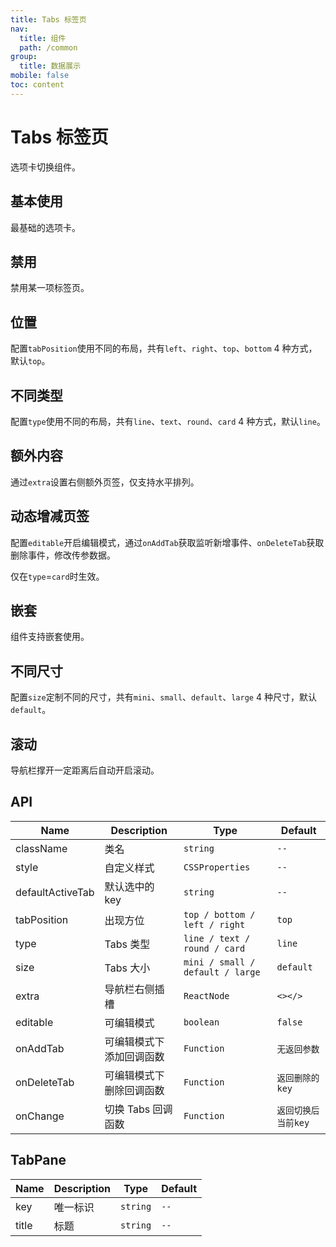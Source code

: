 ```yaml
---
title: Tabs 标签页
nav:
  title: 组件
  path: /common
group:
  title: 数据展示
mobile: false
toc: content
---
```


# Tabs 标签页

选项卡切换组件。

## 基本使用

最基础的选项卡。

<code src="./demos/index1.tsx"></code>

## 禁用

禁用某一项标签页。

<code src="./demos/index6.tsx"></code>

## 位置

配置`tabPosition`使用不同的布局，共有`left`、`right`、`top`、`bottom` 4 种方式，默认`top`。

<code src="./demos/index2.tsx"></code>

## 不同类型

配置`type`使用不同的布局，共有`line`、`text`、`round`、`card` 4 种方式，默认`line`。

<code src="./demos/index3.tsx"></code>

## 额外内容

通过`extra`设置右侧额外页签，仅支持水平排列。

<code src="./demos/index4.tsx"></code>

## 动态增减页签

配置`editable`开启编辑模式，通过`onAddTab`获取监听新增事件、`onDeleteTab`获取删除事件，修改传参数据。

仅在`type`=`card`时生效。

<code src="./demos/index5.tsx"></code>

## 嵌套

组件支持嵌套使用。

<code src="./demos/index7.tsx"></code>

## 不同尺寸

配置`size`定制不同的尺寸，共有`mini`、`small`、`default`、`large` 4 种尺寸，默认`default`。

<code src="./demos/index8.tsx"></code>

## 滚动

导航栏撑开一定距离后自动开启滚动。

<code src="./demos/index9.tsx"></code>

## API

| Name             | Description              | Type                             | Default             |
| ---------------- | ------------------------ | -------------------------------- | ------------------- |
| className        | 类名                     | `string`                         | `--`                |
| style            | 自定义样式               | `CSSProperties`                  | `--`                |
| defaultActiveTab | 默认选中的 key           | `string`                         | `--`                |
| tabPosition      | 出现方位                 | `top / bottom / left / right`    | `top`               |
| type             | Tabs 类型                | `line / text / round / card`     | `line`              |
| size             | Tabs 大小                | `mini / small / default / large` | `default`           |
| extra            | 导航栏右侧插槽           | `ReactNode`                      | `<></>`             |
| editable         | 可编辑模式               | `boolean`                        | `false`             |
| onAddTab         | 可编辑模式下添加回调函数 | `Function`                       | `无返回参数`        |
| onDeleteTab      | 可编辑模式下删除回调函数 | `Function`                       | `返回删除的key`     |
| onChange         | 切换 Tabs 回调函数       | `Function`                       | `返回切换后当前key` |

## TabPane

| Name  | Description | Type     | Default |
| ----- | ----------- | -------- | ------- |
| key   | 唯一标识    | `string` | `--`    |
| title | 标题        | `string` | `--`    |
